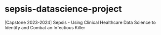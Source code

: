 # sepsis-datascience-project
[Capstone 2023-2024] Sepsis - Using Clinical Healthcare Data Science to Identify and Combat an Infectious Killer
